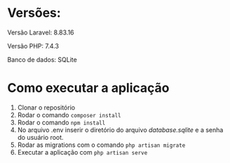 # Versões:

<p>Versão Laravel: 8.83.16</p>
<p>Versão PHP: 7.4.3 </p>
<p>Banco de dados: SQLite</p>

# Como executar a aplicação
1. Clonar o repositório
2. Rodar o comando `composer install`
3. Rodar o comando `npm install`
4. No arquivo .env inserir o diretório do arquivo *database.sqlite* e a senha do usuário root.
5. Rodar as migrations com o comando `php artisan migrate`
6. Executar a aplicação com `php artisan serve`


